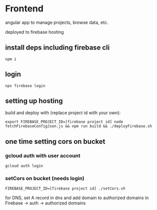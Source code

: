 # Frontend

angular app to manage projects, browse data, etc.

deployed to firebase hosting

## install deps including firebase cli
```shell
npm i
```

## login
```shell
npx firebase login
```

## setting up hosting
build and deploy with (replace project id with your own): 
```shell
export FIREBASE_PROJECT_ID=[firebase project id] node fetchFirebaseConfigJson.js && npm run build && ./deployFirebase.sh
```

## one time setting cors on bucket

### gcloud auth with user account
```
gcloud auth login
```

### setCors on bucket (needs login) 
```shell
FIREBASE_PROJECT_ID=[firebase project id] ./setCors.sh
```

for DNS, set A record in dns and add domain to authorized domains in Firebase -> auth -> authorized domains


